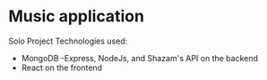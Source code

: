 # Music application 
Solo Project
Technologies used:
- MongoDB
-Express, NodeJs, and Shazam's API on the backend
- React on the frontend 
